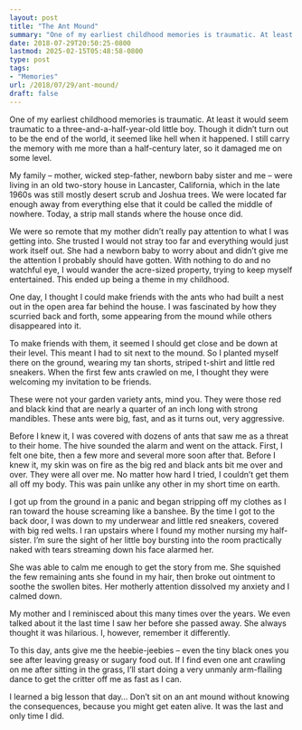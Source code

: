 ```yaml
---
layout: post
title: "The Ant Mound"
summary: "One of my earliest childhood memories is traumatic. At least it would seem traumatic to a three-and-a-half-year-old little boy."
date: 2018-07-29T20:50:25-0800
lastmod: 2025-02-15T05:48:58-0800
type: post
tags:
- "Memories"
url: /2018/07/29/ant-mound/
draft: false
---
```

One of my earliest childhood memories is traumatic. At least it would seem traumatic to a three-and-a-half-year-old little boy. Though it didn’t turn out to be the end of the world, it seemed like hell when it happened. I still carry the memory with me more than a half-century later, so it damaged me on some level.

My family – mother, wicked step-father, newborn baby sister and me – were living in an old two-story house in Lancaster, California, which in the late 1960s was still mostly desert scrub and Joshua trees. We were located far enough away from everything else that it could be called the middle of nowhere. Today, a strip mall stands where the house once did.

We were so remote that my mother didn’t really pay attention to what I was getting into. She trusted I would not stray too far and everything would just work itself out. She had a newborn baby to worry about and didn’t give me the attention I probably should have gotten. With nothing to do and no watchful eye, I would wander the acre-sized property, trying to keep myself entertained. This ended up being a theme in my childhood.

One day, I thought I could make friends with the ants who had built a nest out in the open area far behind the house. I was fascinated by how they scurried back and forth, some appearing from the mound while others disappeared into it.

To make friends with them, it seemed I should get close and be down at their level. This meant I had to sit next to the mound. So I planted myself there on the ground, wearing my tan shorts, striped t-shirt and little red sneakers. When the first few ants crawled on me, I thought they were welcoming my invitation to be friends.

These were not your garden variety ants, mind you. They were those red and black kind that are nearly a quarter of an inch long with strong mandibles. These ants were big, fast, and as it turns out, very aggressive.

Before I knew it, I was covered with dozens of ants that saw me as a threat to their home. The hive sounded the alarm and went on the attack. First, I felt one bite, then a few more and several more soon after that. Before I knew it, my skin was on fire as the big red and black ants bit me over and over. They were all over me. No matter how hard I tried, I couldn’t get them all off my body. This was pain unlike any other in my short time on earth.

I got up from the ground in a panic and began stripping off my clothes as I ran toward the house screaming like a banshee. By the time I got to the back door, I was down to my underwear and little red sneakers, covered with big red welts. I ran upstairs where I found my mother nursing my half-sister. I’m sure the sight of her little boy bursting into the room practically naked with tears streaming down his face alarmed her.

She was able to calm me enough to get the story from me. She squished the few remaining ants she found in my hair, then broke out ointment to soothe the swollen bites. Her motherly attention dissolved my anxiety and I calmed down.

My mother and I reminisced about this many times over the years. We even talked about it the last time I saw her before she passed away. She always thought it was hilarious. I, however, remember it differently.

To this day, ants give me the heebie-jeebies – even the tiny black ones you see after leaving greasy or sugary food out. If I find even one ant crawling on me after sitting in the grass, I’ll start doing a very unmanly arm-flailing dance to get the critter off me as fast as I can.

I learned a big lesson that day… Don’t sit on an ant mound without knowing the consequences, because you might get eaten alive. It was the last and only time I did.
